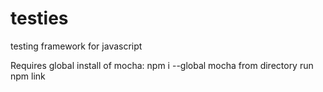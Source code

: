 # testies
testing framework for javascript

Requires global install of mocha:  npm i --global mocha
from directory run npm link
